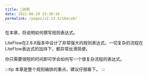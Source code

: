 ```yaml
---
title: 🍄说明
date: 2022-06-29 15:30:16
permalink: /pages/v2.13.X/16eca9/
---
```


在本章，将说明如何撰写规则表达式。

LiteFlow在2.8.X版本中设计了非常强大的规则表达式。一切复杂的流程在LiteFlow表达式的加持下，都异常丝滑简便。

你只需要很短的时间即可学会如何写一个很复杂流程的表达式。

:::tip
本章是整个规则编排的重点，建议仔细看下。
:::